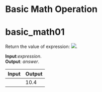 # Basic Math Operation

# basic_math01

Return the value of expression:  <img src="https://latex.codecogs.com/gif.latex?\4 + 6\frac{2}{5}">.


**Input**:*expression*.\
**Output**: *answer*.

|   **Input**   |   **Output**    |
|---------------|-----------------|
|               |10.4             |
